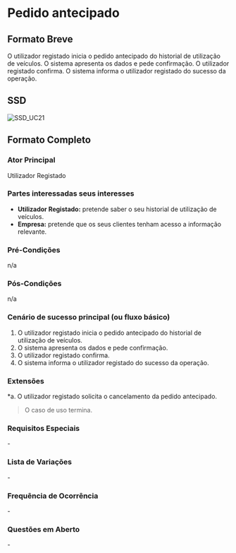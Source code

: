 # Pedido antecipado

## Formato Breve

O utilizador registado inicia o pedido antecipado do historial de utilização de veículos. O sistema apresenta os dados e pede confirmação. O utilizador registado confirma. O sistema informa o utilizador registado do sucesso da operação.

## SSD

![SSD_UC21](SSD_UC21)

## Formato Completo

### Ator Principal

Utilizador Registado

### Partes interessadas seus interesses

* **Utilizador Registado:** pretende saber o seu historial de utilização de veículos.
* **Empresa:** pretende que os seus clientes tenham acesso a informação relevante.

### Pré-Condições
n/a

### Pós-Condições
n/a

### Cenário de sucesso principal (ou fluxo básico)

1. O utilizador registado inicia o pedido antecipado do historial de utilização de veículos. 
2. O sistema apresenta os dados e pede confirmação. 
3. O utilizador registado confirma. 
4. O sistema informa o utilizador registado do sucesso da operação.

### Extensões

*a. O utilizador registado solicita o cancelamento da pedido antecipado.

> O caso de uso termina.

### Requisitos Especiais
\-

### Lista de Variações
\-

### Frequência de Ocorrência
\-

### Questões em Aberto
\-